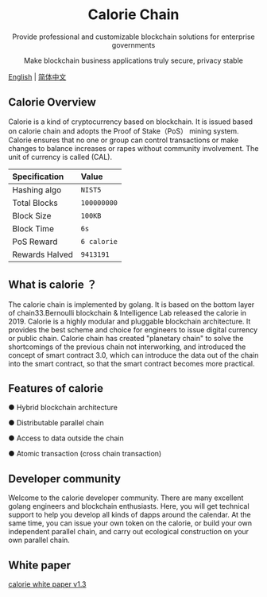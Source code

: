 <h1 align="center">Calorie Chain</h1>

<div align="center">

Provide professional and customizable blockchain solutions for enterprise governments   

Make blockchain business applications truly secure, privacy stable

</div>



[English](./README.md) | [简体中文](./README-zh_CN.md)



## Calorie  Overview

Calorie is a kind of cryptocurrency based on blockchain. It is issued based on calorie chain and adopts the Proof of Stake（PoS） mining system. Calorie ensures that no one or group can control transactions or make changes to balance increases or rapes without community involvement. The unit of currency is called (CAL).


| **Specification** | **Value** |
|:-----------|:-----------|
| Hashing algo | `NIST5` |
| Total Blocks | `100000000` |
| Block Size | `100KB` |
| Block Time | `6s` |
| PoS Reward | `6 calorie` |
| Rewards Halved | `9413191` |




## What is calorie ？

The calorie chain is implemented by golang. It is based on the bottom layer of chain33.Bernoulli blockchain &amp; Intelligence Lab released the calorie in 2019.
Calorie is a highly modular and pluggable blockchain architecture. It provides the best scheme and choice for engineers to issue digital currency or public chain. Calorie chain has created "planetary chain" to solve the shortcomings of the previous chain not interworking, and introduced the concept of smart contract 3.0, which can introduce the data out of the chain into the smart contract, so that the smart contract becomes more practical.



## Features of calorie

● Hybrid blockchain architecture

● Distributable parallel chain

● Access to data outside the chain

● Atomic transaction (cross chain transaction)



## Developer community

Welcome to the calorie developer community. There are many excellent golang engineers and blockchain enthusiasts. Here, you will get technical support to help you develop all kinds of dapps around the calendar. At the same time, you can issue your own token on the calorie, or build your own independent parallel chain, and carry out ecological construction on your own parallel chain.



## White paper

[calorie white paper v1.3](./white-paper.pdf)

